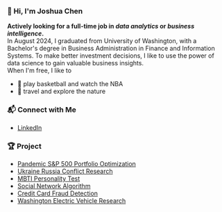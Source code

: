 ### 👋 Hi, I'm Joshua Chen
**Actively looking for a full-time job in _data analytics_ or _business intelligence_.**  
In August 2024, I graduated from University of Washington, with a Bachelor's degree in Business Administration in Finance and Information Systems. To make better investment decisions, I like to use the power of data science to gain valuable business insights.  
When I'm free, I like to  
* 🏀 play basketball and watch the NBA
* 🚞 travel and explore the nature
### 📬 Connect with Me
* [LinkedIn](https://www.linkedin.com/in/joshua-chen-a10359196/)  
### 🏆 Project
* [Pandemic S&P 500 Portfolio Optimization](https://github.com/jjchen805/pandemic-portfolio-optimization.git)
* [Ukraine Russia Conflict Research](https://github.com/jjchen805/Ukraine-Russia-Conflict-Research.git)
* [MBTI Personality Test](https://github.com/jjchen805/MBTI-Test.git)
* [Social Network Algorithm](https://github.com/jjchen805/Social-Network-Algorithm.git)
* [Credit Card Fraud Detection](https://github.com/jjchen805/credit-card-fraud-detection.git)
* [Washington Electric Vehicle Research](https://github.com/jjchen805/EV-population.git)
